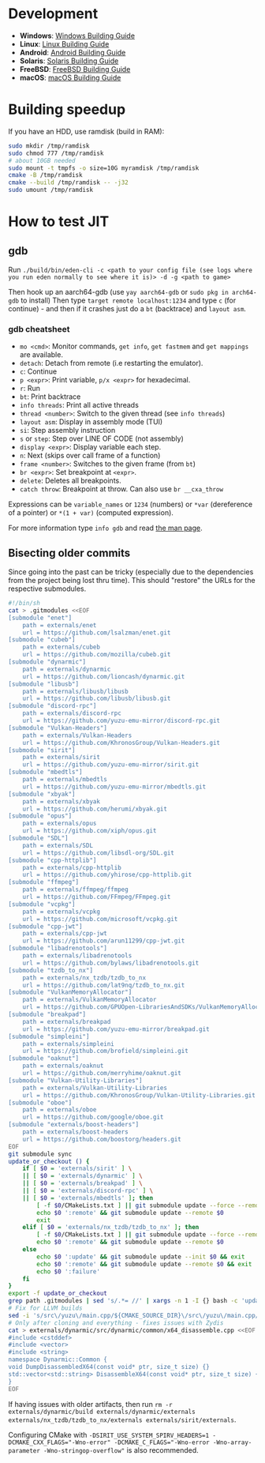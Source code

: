 # Development

* **Windows**: [Windows Building Guide](./docs/build/Windows.md)
* **Linux**: [Linux Building Guide](./docs/build/Linux.md)
* **Android**: [Android Building Guide](./docs/build/Android.md)
* **Solaris**: [Solaris Building Guide](./docs/build/Solaris.md)
* **FreeBSD**: [FreeBSD Building Guide](./docs/build/FreeBSD.md)
* **macOS**: [macOS Building Guide](./docs/build/macOS.md)

# Building speedup

If you have an HDD, use ramdisk (build in RAM):
```sh
sudo mkdir /tmp/ramdisk
sudo chmod 777 /tmp/ramdisk
# about 10GB needed
sudo mount -t tmpfs -o size=10G myramdisk /tmp/ramdisk
cmake -B /tmp/ramdisk
cmake --build /tmp/ramdisk -- -j32
sudo umount /tmp/ramdisk
```

# How to test JIT

## gdb

Run `./build/bin/eden-cli -c <path to your config file (see logs where you run eden normally to see where it is)> -d -g <path to game>`

Then hook up an aarch64-gdb (use `yay aarch64-gdb` or `sudo pkg in arch64-gdb` to install)
Then type `target remote localhost:1234` and type `c` (for continue) - and then if it crashes just do a `bt` (backtrace) and `layout asm`.

### gdb cheatsheet

- `mo <cmd>`: Monitor commands, `get info`, `get fastmem` and `get mappings` are available.
- `detach`: Detach from remote (i.e restarting the emulator).
- `c`: Continue
- `p <expr>`: Print variable, `p/x <expr>` for hexadecimal.
- `r`: Run
- `bt`: Print backtrace
- `info threads`: Print all active threads
- `thread <number>`: Switch to the given thread (see `info threads`)
- `layout asm`: Display in assembly mode (TUI)
- `si`: Step assembly instruction
- `s` or `step`: Step over LINE OF CODE (not assembly)
- `display <expr>`: Display variable each step.
- `n`: Next (skips over call frame of a function)
- `frame <number>`: Switches to the given frame (from `bt`)
- `br <expr>`: Set breakpoint at `<expr>`.
- `delete`: Deletes all breakpoints.
- `catch throw`: Breakpoint at throw. Can also use `br __cxa_throw`

Expressions can be `variable_names` or `1234` (numbers) or `*var` (dereference of a pointer) or `*(1 + var)` (computed expression).

For more information type `info gdb` and read [the man page](https://man7.org/linux/man-pages/man1/gdb.1.html).

## Bisecting older commits

Since going into the past can be tricky (especially due to the dependencies from the project being lost thru time). This should "restore" the URLs for the respective submodules.

```sh
#!/bin/sh
cat > .gitmodules <<EOF
[submodule "enet"]
	path = externals/enet
	url = https://github.com/lsalzman/enet.git
[submodule "cubeb"]
	path = externals/cubeb
	url = https://github.com/mozilla/cubeb.git
[submodule "dynarmic"]
	path = externals/dynarmic
	url = https://github.com/lioncash/dynarmic.git
[submodule "libusb"]
	path = externals/libusb/libusb
	url = https://github.com/libusb/libusb.git
[submodule "discord-rpc"]
	path = externals/discord-rpc
	url = https://github.com/yuzu-emu-mirror/discord-rpc.git
[submodule "Vulkan-Headers"]
	path = externals/Vulkan-Headers
	url = https://github.com/KhronosGroup/Vulkan-Headers.git
[submodule "sirit"]
	path = externals/sirit
	url = https://github.com/yuzu-emu-mirror/sirit.git
[submodule "mbedtls"]
	path = externals/mbedtls
	url = https://github.com/yuzu-emu-mirror/mbedtls.git
[submodule "xbyak"]
	path = externals/xbyak
	url = https://github.com/herumi/xbyak.git
[submodule "opus"]
	path = externals/opus
	url = https://github.com/xiph/opus.git
[submodule "SDL"]
	path = externals/SDL
	url = https://github.com/libsdl-org/SDL.git
[submodule "cpp-httplib"]
	path = externals/cpp-httplib
	url = https://github.com/yhirose/cpp-httplib.git
[submodule "ffmpeg"]
	path = externals/ffmpeg/ffmpeg
	url = https://github.com/FFmpeg/FFmpeg.git
[submodule "vcpkg"]
	path = externals/vcpkg
	url = https://github.com/microsoft/vcpkg.git
[submodule "cpp-jwt"]
	path = externals/cpp-jwt
	url = https://github.com/arun11299/cpp-jwt.git
[submodule "libadrenotools"]
	path = externals/libadrenotools
	url = https://github.com/bylaws/libadrenotools.git
[submodule "tzdb_to_nx"]
	path = externals/nx_tzdb/tzdb_to_nx
	url = https://github.com/lat9nq/tzdb_to_nx.git
[submodule "VulkanMemoryAllocator"]
	path = externals/VulkanMemoryAllocator
	url = https://github.com/GPUOpen-LibrariesAndSDKs/VulkanMemoryAllocator.git
[submodule "breakpad"]
	path = externals/breakpad
	url = https://github.com/yuzu-emu-mirror/breakpad.git
[submodule "simpleini"]
	path = externals/simpleini
	url = https://github.com/brofield/simpleini.git
[submodule "oaknut"]
	path = externals/oaknut
	url = https://github.com/merryhime/oaknut.git
[submodule "Vulkan-Utility-Libraries"]
	path = externals/Vulkan-Utility-Libraries
	url = https://github.com/KhronosGroup/Vulkan-Utility-Libraries.git
[submodule "oboe"]
	path = externals/oboe
	url = https://github.com/google/oboe.git
[submodule "externals/boost-headers"]
	path = externals/boost-headers
	url = https://github.com/boostorg/headers.git
EOF
git submodule sync
update_or_checkout () {
    if [ $0 = 'externals/sirit' ] \
    || [ $0 = 'externals/dynarmic' ] \
    || [ $0 = 'externals/breakpad' ] \
    || [ $0 = 'externals/discord-rpc' ] \
    || [ $0 = 'externals/mbedtls' ]; then
        [ -f $0/CMakeLists.txt ] || git submodule update --force --remote --init -- $0
        echo $0 ':remote' && git submodule update --remote $0
        exit
    elif [ $0 = 'externals/nx_tzdb/tzdb_to_nx' ]; then
        [ -f $0/CMakeLists.txt ] || git submodule update --force --remote --init -- $0
        echo $0 ':remote' && git submodule update --remote $0
    else
        echo $0 ':update' && git submodule update --init $0 && exit
        echo $0 ':remote' && git submodule update --remote $0 && exit
        echo $0 ':failure'
    fi
}
export -f update_or_checkout
grep path .gitmodules | sed 's/.*= //' | xargs -n 1 -I {} bash -c 'update_or_checkout "$@"' {}
# Fix for LLVM builds
sed -i 's/src\/yuzu\/main.cpp/${CMAKE_SOURCE_DIR}\/src\/yuzu\/main.cpp/g' CMakeModules/FindLLVM.cmake
# Only after cloning and everything - fixes issues with Zydis
cat > externals/dynarmic/src/dynarmic/common/x64_disassemble.cpp <<EOF
#include <cstddef>
#include <vector>
#include <string>
namespace Dynarmic::Common {
void DumpDisassembledX64(const void* ptr, size_t size) {}
std::vector<std::string> DisassembleX64(const void* ptr, size_t size) { return {}; }
}
EOF
```

If having issues with older artifacts, then run `rm -r externals/dynarmic/build externals/dynarmic/externals externals/nx_tzdb/tzdb_to_nx/externals externals/sirit/externals`.

Configuring CMake with `-DSIRIT_USE_SYSTEM_SPIRV_HEADERS=1 -DCMAKE_CXX_FLAGS="-Wno-error" -DCMAKE_C_FLAGS="-Wno-error -Wno-array-parameter -Wno-stringop-overflow"` is also recommended.

